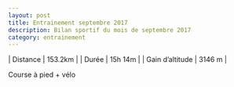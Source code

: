 ```yaml
---
layout: post
title: Entrainement septembre 2017
description: Bilan sportif du mois de septembre 2017
category: entrainement
---
```


| Distance         | 153.2km       |
| Durée            | 15h 14m       |
| Gain d’altitude  | 3146 m        |

Course à pied + vélo

